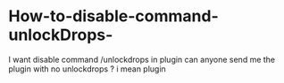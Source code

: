 # How-to-disable-command-unlockDrops-
I want disable command /unlockdrops in plugin can anyone send me the plugin with no unlockdrops ? i mean plugin
